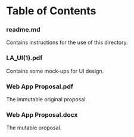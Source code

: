 # Table of Contents

### readme.md
Contains instructions for the use of this directory.

### LA_UI(1).pdf
Contains some mock-ups for UI design.

### Web App Proposal.pdf
The immutable original proposal.

### Web App Proposal.docx
The mutable proposal.
